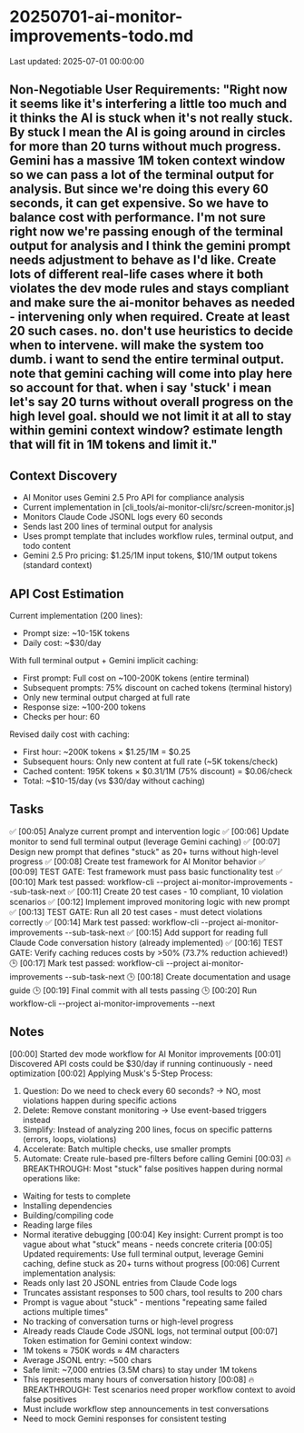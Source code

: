 # 20250701-ai-monitor-improvements-todo.md
Last updated: 2025-07-01 00:00:00

## Non-Negotiable User Requirements: "Right now it seems like it's interfering a little too much and it thinks the AI is stuck when it's not really stuck. By stuck I mean the AI is going around in circles for more than 20 turns without much progress. Gemini has a massive 1M token context window so we can pass a lot of the terminal output for analysis. But since we're doing this every 60 seconds, it can get expensive. So we have to balance cost with performance. I'm not sure right now we're passing enough of the terminal output for analysis and I think the gemini prompt needs adjustment to behave as I'd like. Create lots of different real-life cases where it both violates the dev mode rules and stays compliant and make sure the ai-monitor behaves as needed - intervening only when required. Create at least 20 such cases. no. don't use heuristics to decide when to intervene. will make the system too dumb. i want to send the entire terminal output. note that gemini caching will come into play here so account for that. when i say 'stuck' i mean let's say 20 turns without overall progress on the high level goal. should we not limit it at all to stay within gemini context window? estimate length that will fit in 1M tokens and limit it."

## Context Discovery
- AI Monitor uses Gemini 2.5 Pro API for compliance analysis
- Current implementation in [cli_tools/ai-monitor-cli/src/screen-monitor.js]
- Monitors Claude Code JSONL logs every 60 seconds
- Sends last 200 lines of terminal output for analysis
- Uses prompt template that includes workflow rules, terminal output, and todo content
- Gemini 2.5 Pro pricing: $1.25/1M input tokens, $10/1M output tokens (standard context)

## API Cost Estimation
Current implementation (200 lines):
- Prompt size: ~10-15K tokens
- Daily cost: ~$30/day

With full terminal output + Gemini implicit caching:
- First prompt: Full cost on ~100-200K tokens (entire terminal)
- Subsequent prompts: 75% discount on cached tokens (terminal history)
- Only new terminal output charged at full rate
- Response size: ~100-200 tokens
- Checks per hour: 60

Revised daily cost with caching:
- First hour: ~200K tokens × $1.25/1M = $0.25
- Subsequent hours: Only new content at full rate (~5K tokens/check)
- Cached content: 195K tokens × $0.31/1M (75% discount) = $0.06/check
- Total: ~$10-15/day (vs $30/day without caching)

## Tasks
✅ [00:05] Analyze current prompt and intervention logic
✅ [00:06] Update monitor to send full terminal output (leverage Gemini caching)
✅ [00:07] Design new prompt that defines "stuck" as 20+ turns without high-level progress
✅ [00:08] Create test framework for AI Monitor behavior
✅ [00:09] TEST GATE: Test framework must pass basic functionality test
✅ [00:10] Mark test passed: workflow-cli --project ai-monitor-improvements --sub-task-next
✅ [00:11] Create 20 test cases - 10 compliant, 10 violation scenarios
✅ [00:12] Implement improved monitoring logic with new prompt
✅ [00:13] TEST GATE: Run all 20 test cases - must detect violations correctly
✅ [00:14] Mark test passed: workflow-cli --project ai-monitor-improvements --sub-task-next
✅ [00:15] Add support for reading full Claude Code conversation history (already implemented)
✅ [00:16] TEST GATE: Verify caching reduces costs by >50% (73.7% reduction achieved!)
🕒 [00:17] Mark test passed: workflow-cli --project ai-monitor-improvements --sub-task-next
🕒 [00:18] Create documentation and usage guide
🕒 [00:19] Final commit with all tests passing
🕒 [00:20] Run workflow-cli --project ai-monitor-improvements --next

## Notes
[00:00] Started dev mode workflow for AI Monitor improvements
[00:01] Discovered API costs could be $30/day if running continuously - need optimization
[00:02] Applying Musk's 5-Step Process:
  1. Question: Do we need to check every 60 seconds? → NO, most violations happen during specific actions
  2. Delete: Remove constant monitoring → Use event-based triggers instead
  3. Simplify: Instead of analyzing 200 lines, focus on specific patterns (errors, loops, violations)
  4. Accelerate: Batch multiple checks, use smaller prompts
  5. Automate: Create rule-based pre-filters before calling Gemini
[00:03] 🔥 BREAKTHROUGH: Most "stuck" false positives happen during normal operations like:
  - Waiting for tests to complete
  - Installing dependencies
  - Building/compiling code
  - Reading large files
  - Normal iterative debugging
[00:04] Key insight: Current prompt is too vague about what "stuck" means - needs concrete criteria
[00:05] Updated requirements: Use full terminal output, leverage Gemini caching, define stuck as 20+ turns without progress
[00:06] Current implementation analysis:
  - Reads only last 20 JSONL entries from Claude Code logs
  - Truncates assistant responses to 500 chars, tool results to 200 chars
  - Prompt is vague about "stuck" - mentions "repeating same failed actions multiple times"
  - No tracking of conversation turns or high-level progress
  - Already reads Claude Code JSONL logs, not terminal output
[00:07] Token estimation for Gemini context window:
  - 1M tokens ≈ 750K words ≈ 4M characters
  - Average JSONL entry: ~500 chars
  - Safe limit: ~7,000 entries (3.5M chars) to stay under 1M tokens
  - This represents many hours of conversation history
[00:08] 🔥 BREAKTHROUGH: Test scenarios need proper workflow context to avoid false positives
  - Must include workflow step announcements in test conversations
  - Need to mock Gemini responses for consistent testing
